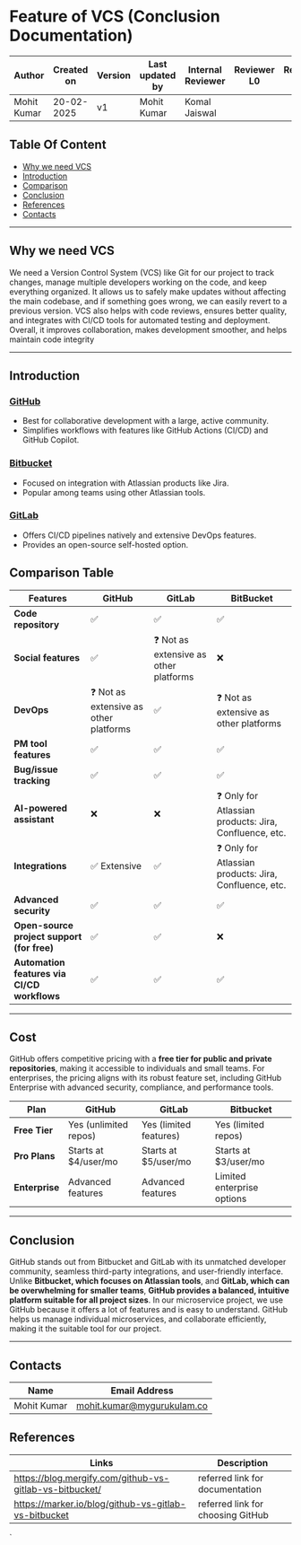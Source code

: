 # Feature of VCS (Conclusion Documentation)

| **Author** | **Created on** | **Version** | **Last updated by**|**Internal Reviewer** |**Reviewer L0** |**Reviewer L1** |**Reviewer L2** |
|------------|---------------------------|-------------|---------------------|-------------|-------------|-------------|-------------|
| Mohit Kumar |   20-02-2025             | v1          | Mohit Kumar      |  Komal Jaiswal |  |   |      |

## Table Of Content 
- [Why we need VCS](#why-we-need-vcs)
- [Introduction](#introduction)
- [Comparison](#comparison)
- [Conclusion](#conclusion)
- [References](#references)
- [Contacts](#contacts)

---
## Why we need VCS
We need a Version Control System (VCS) like Git for our project to track changes, manage multiple developers working on the code, and keep everything organized. It allows us to safely make updates without affecting the main codebase, and if something goes wrong, we can easily revert to a previous version. VCS also helps with code reviews, ensures better quality, and integrates with CI/CD tools for automated testing and deployment. Overall, it improves collaboration, makes development smoother, and helps maintain code integrity

---
## Introduction 

### [GitHub]()
- Best for collaborative development with a large, active community.  
- Simplifies workflows with features like GitHub Actions (CI/CD) and GitHub Copilot.  

### [Bitbucket]()
- Focused on integration with Atlassian products like Jira.  
- Popular among teams using other Atlassian tools.  

### [GitLab]()
- Offers CI/CD pipelines natively and extensive DevOps features.  
- Provides an open-source self-hosted option.  


## Comparison Table

| Features                            | GitHub                               | GitLab                               | BitBucket                            |
|-------------------------------------|-------------------------------------|-------------------------------------|-------------------------------------|
| **Code repository**                 | ✅                                   | ✅                                   | ✅                                   |
| **Social features**                 | ✅                                   | ❓ Not as extensive as other platforms | ❌                                   |
| **DevOps**                           | ❓ Not as extensive as other platforms | ✅                                   | ❓ Not as extensive as other platforms |
| **PM tool features**                 | ✅                                   | ✅                                   | ✅                                   |
| **Bug/issue tracking**               | ✅                                   | ✅                                   | ✅                                   |
| **AI-powered assistant**             | ❌                                   | ❌                                   | ❓ Only for Atlassian products: Jira, Confluence, etc. |
| **Integrations**                     | ✅ Extensive                        | ✅                                   | ❓ Only for Atlassian products: Jira, Confluence, etc. |
| **Advanced security**                | ✅                                   | ✅                                   | ✅                                   |
| **Open-source project support (for free)** | ✅                                   | ✅                                   | ❌                                   |
| **Automation features via CI/CD workflows** | ✅                                   | ✅                                   | ✅                                   |




---

## Cost 
GitHub offers competitive pricing with a **free tier for public and private repositories**, making it accessible to individuals and small teams. For enterprises, the pricing aligns with its robust feature set, including GitHub Enterprise with advanced security, compliance, and performance tools.

| Plan                 | GitHub              | GitLab              | Bitbucket           |
|----------------------|---------------------|---------------------|---------------------|
| **Free Tier**         | Yes (unlimited repos)| Yes (limited features)| Yes (limited repos) |
| **Pro Plans**         | Starts at $4/user/mo| Starts at $5/user/mo| Starts at $3/user/mo|
| **Enterprise**        | Advanced features   | Advanced features   | Limited enterprise options|

---

## Conclusion

GitHub stands out from Bitbucket and GitLab with its unmatched developer community, seamless third-party integrations, and user-friendly interface. Unlike **Bitbucket, which focuses on Atlassian tools**, and **GitLab, which can be overwhelming for smaller teams**, **GitHub provides a balanced, intuitive platform suitable for all project sizes**. In our microservice project, we use GitHub because it offers a lot of features and is easy to understand. GitHub helps us manage individual microservices, and collaborate efficiently, making it the suitable tool for our project.

---

## Contacts

| Name| Email Address      | 
|-----|--------------------------|
| Mohit Kumar | mohit.kumar@mygurukulam.co|  

## References
|Links | Description|
|-------|-----------|
| https://blog.mergify.com/github-vs-gitlab-vs-bitbucket/ | referred link for documentation |
| https://marker.io/blog/github-vs-gitlab-vs-bitbucket | referred link for choosing GitHub |


`
